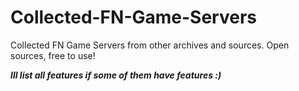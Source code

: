 # Collected-FN-Game-Servers
Collected FN Game Servers from other archives and sources. Open sources, free to use!


***Ill list all features if some of them have features :)***
